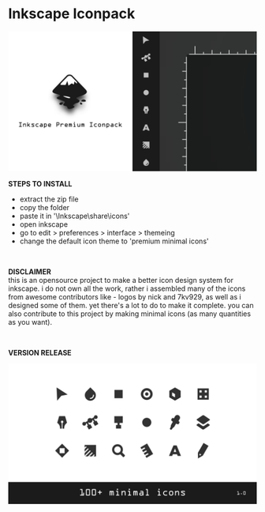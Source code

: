 # Inkscape Iconpack

<img src="overview/icon_overview1.png">

**STEPS TO INSTALL**
- extract the zip file
- copy the folder
- paste it in '\Inkscape\share\icons'
- open inkscape
- go to edit > preferences > interface > themeing
- change the default icon theme to 'premium minimal icons'

<br />

**DISCLAIMER**
<br />
this is an opensource project to make a better icon design system for inkscape. i do not own all the work, rather i assembled many of the icons from awesome contributors like - logos by nick and 7kv929, as well as i designed some of them. yet there's a lot to do to make it complete.
you can also contribute to this project by making minimal icons (as many quantities as you want).

<br />

**VERSION RELEASE**

<img src="overview/icon_overview2.png">

